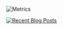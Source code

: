 ![Metrics](https://api.hoshi.tech/metrics/yyuueexxiinngg?template=classic&isocalendar=1&languages=1&stargazers=1&lines=1&traffic=1&isocalendar.duration=full-year&languages.limit=8&languages.sections=most-used&languages.colors=github&languages.threshold=0%25&languages.indepth=false&languages.analysis.timeout=15&languages.categories=markup%2C%20programming&languages.recent.categories=markup%2C%20programming&languages.recent.load=300&languages.recent.days=14)
<p align="left">
  <a href="https://blog.hoshi.tech/">
    <img src="https://metrics.lecoq.io/yyuueexxiinngg?template=classic&base.header=0&base.activity=0&base.community=0&base.repositories=0&base.metadata=0&rss=1&rss.source=https%3A%2F%2Fblog.hoshi.tech%2Ffeed&rss.limit=4" alt="Recent Blog Posts"></img>
  </a>
</p>
